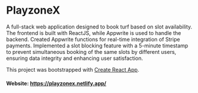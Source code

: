 # PlayzoneX
A full-stack web application designed to book turf based on slot availability. The frontend is built with ReactJS, while Appwrite is used to handle the backend. Created Appwrite functions for real-time integration of Stripe payments. Implemented a slot blocking feature with a 5-minute timestamp to prevent simultaneous booking of the same slots by different users, ensuring data integrity and enhancing user satisfaction.

This project was bootstrapped with [Create React App](https://github.com/facebook/create-react-app).

#### Website: https://playzonex.netlify.app/
